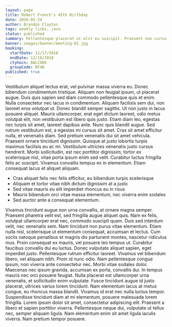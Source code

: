 ```yaml
---
layout: page
title: Robert French's 45th Birthday
date: 2016-05-24
author: Brandon Clayton
tags: weekly links, java
status: published
summary: Pellentesque placerat ut elit eu suscipit. Praesent non cursus orci.
banner: images/banner/meeting-01.jpg
booking:
  startDate: 12/17/2018
  endDate: 12/19/2018
  ctyhocn: BALCOHX
  groupCode: RF4B
published: true
---
```

Vestibulum aliquet lectus erat, vel pulvinar massa viverra eu. Donec bibendum condimentum tristique. Aliquam non feugiat ipsum, ut placerat augue. Duis quis sapien sed diam commodo pellentesque quis et enim. Nulla consectetur nec lacus in condimentum. Aliquam facilisis sem dui, non laoreet eros volutpat ut. Donec blandit semper sagittis. Ut non justo in lacus posuere aliquet. Mauris ullamcorper, erat eget dictum laoreet, odio metus volutpat elit, non vestibulum est libero quis justo. Etiam diam leo, egestas nec turpis sit amet, laoreet dapibus ante. Nunc quis blandit augue. Sed rutrum vestibulum est, a egestas mi cursus sit amet. Cras sit amet efficitur nulla, et venenatis diam.
Sed pretium venenatis dui sit amet vehicula. Praesent ornare tincidunt dignissim. Quisque at justo lobortis turpis maximus facilisis eu ac mi. Vestibulum ultricies venenatis justo cursus hendrerit. Morbi sollicitudin, est nec porttitor dignissim, tortor ex scelerisque nisl, vitae porta ipsum enim sed velit. Curabitur luctus fringilla felis ac suscipit. Vivamus convallis tempus ex in elementum. Etiam consequat lacus et aliquet aliquam.

* Cras aliquet felis nec felis efficitur, eu bibendum turpis scelerisque
* Aliquam et tortor vitae nibh dictum dignissim at a justo
* Sed vitae mauris eu elit imperdiet rhoncus eu in risus
* Mauris bibendum orci vitae massa elementum, nec viverra enim sodales
* Sed auctor ante a consequat elementum.

Vivamus tincidunt augue non urna convallis, at ornare magna semper. Praesent pharetra velit est, sed fringilla augue aliquet quis. Nam ex felis, volutpat ullamcorper erat nec, commodo suscipit quam. Duis sed interdum velit, nec venenatis sem. Nam tincidunt non purus vitae elementum. Etiam nulla nisl, scelerisque ut elementum consequat, accumsan et lectus. Cum sociis natoque penatibus et magnis dis parturient montes, nascetur ridiculus mus. Proin consequat ex mauris, vel posuere leo tempus ut. Curabitur faucibus convallis dui eu luctus. Donec vulputate aliquet sapien, eget imperdiet justo. Pellentesque rutrum efficitur laoreet.
Vivamus vel bibendum libero, vel aliquam nibh. Proin id nunc odio. Nam pellentesque congue ipsum, non viverra ante consectetur nec. Morbi vitae sodales dolor. Maecenas nec ipsum gravida, accumsan ex porta, convallis dui. In tempus mauris nec orci posuere feugiat. Nulla placerat est ullamcorper urna venenatis, et sollicitudin enim vulputate. Fusce tincidunt augue id justo placerat, ultrices varius lorem tincidunt. Nam elementum lacus at metus congue, eu rhoncus massa blandit. Vivamus id erat nec nulla luctus tempor. Suspendisse tincidunt diam at mi elementum, posuere malesuada lorem fringilla. Lorem ipsum dolor sit amet, consectetur adipiscing elit. Praesent a libero et sapien porttitor viverra. Pellentesque neque dui, vulputate ut tellus nec, semper aliquam ligula. Nam elementum enim sit amet ligula iaculis viverra. Nam pretium tempor posuere.
